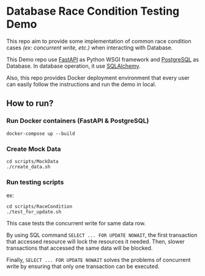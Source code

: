 # Database Race Condition Testing Demo

This repo aim to provide some implementation of common race condition cases *(ex: concurrent write, etc.)* when interacting with Database.

This Demo repo use [FastAPI](https://fastapi.tiangolo.com/) as Python WSGI framework and [PostgreSQL](https://www.postgresql.org/) as Database. In database operation, it use [SQLAlchemy](https://www.sqlalchemy.org/).

Also, this repo provides Docker deployment environment that every user can easily follow the instructions and run the demo in local.

## How to run?
### Run Docker containers (FastAPI & PostgreSQL)
```
docker-compose up --build
```
### Create Mock Data
```
cd scripts/MockData
./create_data.sh
```
### Run testing scripts
ex:
```
cd scripts/RaceCondition
./test_for_update.sh
```
This case tests the concurrent write for same data row. 

By using SQL command `SELECT ... FOR UPDATE NOWAIT`, the first transaction that accessed resource will lock the resources it needed. Then, slower transactions that accessed the same data will be blocked.

Finally, `SELECT ... FOR UPDATE NOWAIT` solves the problems of concurrent write by ensuring that only one transaction can be executed.
